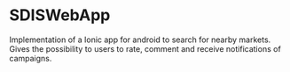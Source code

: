 # SDISWebApp
  Implementation of a Ionic app for android to search for nearby markets. Gives the possibility to users to rate, comment and receive notifications of campaigns.
